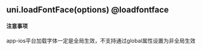 ## uni.loadFontFace(options) @loadfontface

<!-- UTSAPIJSON.loadFontFace.description -->

<!-- UTSAPIJSON.loadFontFace.param -->

#### 注意事项  
app-ios平台加载字体一定是全局生效，不支持通过global属性设置为非全局生效  

<!-- UTSAPIJSON.loadFontFace.returnValue -->

<!-- UTSAPIJSON.loadFontFace.example -->

<!-- UTSAPIJSON.loadFontFace.compatibility -->

<!-- UTSAPIJSON.loadFontFace.tutorial -->

<!-- UTSAPIJSON.load-font-face.example -->

<!-- UTSAPIJSON.general_type.name -->

<!-- UTSAPIJSON.general_type.param -->
